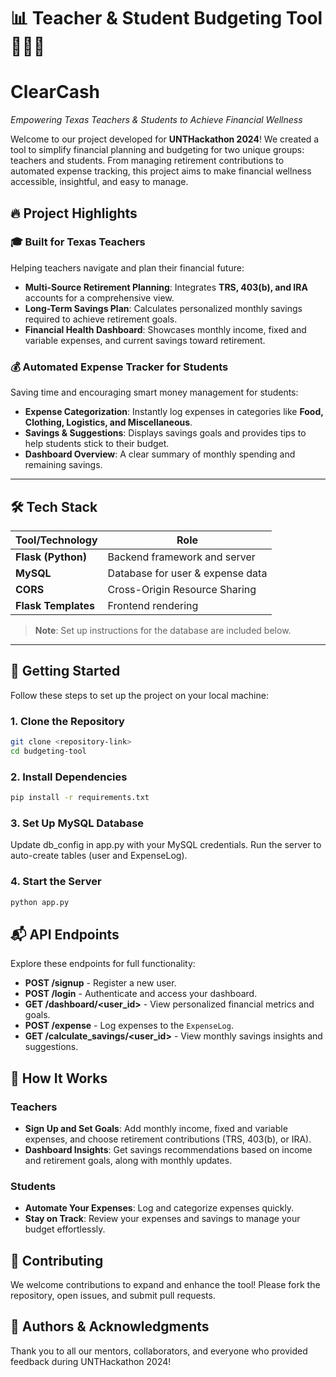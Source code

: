 # 📊 Teacher & Student Budgeting Tool 🧑‍🏫🎒
# ClearCash
*Empowering Texas Teachers & Students to Achieve Financial Wellness*  

Welcome to our project developed for **UNTHackathon 2024**! We created a tool to simplify financial planning and budgeting for two unique groups: teachers and students. From managing retirement contributions to automated expense tracking, this project aims to make financial wellness accessible, insightful, and easy to manage.

## 🔥 Project Highlights
### 🎓 Built for Texas Teachers
Helping teachers navigate and plan their financial future:
- **Multi-Source Retirement Planning**: Integrates **TRS, 403(b), and IRA** accounts for a comprehensive view.
- **Long-Term Savings Plan**: Calculates personalized monthly savings required to achieve retirement goals.
- **Financial Health Dashboard**: Showcases monthly income, fixed and variable expenses, and current savings toward retirement.

### 💰 Automated Expense Tracker for Students
Saving time and encouraging smart money management for students:
- **Expense Categorization**: Instantly log expenses in categories like **Food, Clothing, Logistics, and Miscellaneous**.
- **Savings & Suggestions**: Displays savings goals and provides tips to help students stick to their budget.
- **Dashboard Overview**: A clear summary of monthly spending and remaining savings.

---

## 🛠 Tech Stack

| Tool/Technology   | Role                          |
|-------------------|-------------------------------|
| **Flask (Python)**| Backend framework and server  |
| **MySQL**         | Database for user & expense data |
| **CORS**          | Cross-Origin Resource Sharing |
| **Flask Templates** | Frontend rendering |

> **Note**: Set up instructions for the database are included below.

---

## 🚀 Getting Started

Follow these steps to set up the project on your local machine:

### 1. Clone the Repository
```bash
git clone <repository-link>
cd budgeting-tool
```
### 2. Install Dependencies
```bash
pip install -r requirements.txt
```

### 3. Set Up MySQL Database
Update db_config in app.py with your MySQL credentials.
Run the server to auto-create tables (user and ExpenseLog).

### 4. Start the Server
```bash
python app.py
```

## 📬 API Endpoints

Explore these endpoints for full functionality:

- **POST /signup** - Register a new user.
- **POST /login** - Authenticate and access your dashboard.
- **GET /dashboard/<user_id>** - View personalized financial metrics and goals.
- **POST /expense** - Log expenses to the `ExpenseLog`.
- **GET /calculate_savings/<user_id>** - View monthly savings insights and suggestions.


## 🎉 How It Works

### Teachers
- **Sign Up and Set Goals**: Add monthly income, fixed and variable expenses, and choose retirement contributions (TRS, 403(b), or IRA).
- **Dashboard Insights**: Get savings recommendations based on income and retirement goals, along with monthly updates.

### Students
- **Automate Your Expenses**: Log and categorize expenses quickly.
- **Stay on Track**: Review your expenses and savings to manage your budget effortlessly.


## 🌱 Contributing

We welcome contributions to expand and enhance the tool! Please fork the repository, open issues, and submit pull requests.


## 💼 Authors & Acknowledgments
Thank you to all our mentors, collaborators, and everyone who provided feedback during UNTHackathon 2024!
